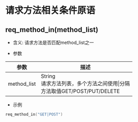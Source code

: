 # 请求方法相关条件原语

## req_method_in(method_list)
* 含义: 请求方法是否匹配method_list之一

* 参数

| 参数        | 描述                                               |
| ----------- | -------------------------------------------------- |
| method_list | String<br>请求方法列表，多个方法之间使用&#124;分隔<br>方法取值GET/POST/PUT/DELETE |

* 示例

```go
req_method_in("GET|POST")
```
